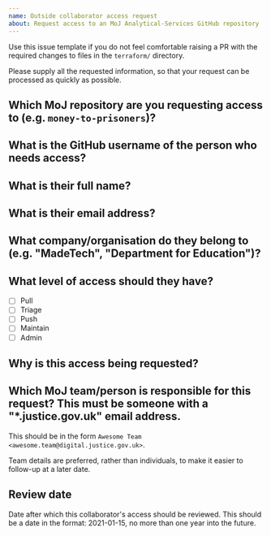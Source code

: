 ```yaml
---
name: Outside collaborator access request
about: Request access to an MoJ Analytical-Services GitHub repository
---
```


Use this issue template if you do not feel comfortable raising a PR with the required changes to files in the `terraform/` directory.

Please supply all the requested information, so that your request can be processed as quickly as possible.

## Which MoJ repository are you requesting access to (e.g. `money-to-prisoners`)?

<!-- MoJ repository name -->

## What is the GitHub username of the person who needs access?

<!-- Outside collaborator's GitHub username -->

## What is their full name?

<!-- Outside collaborator's full name -->

## What is their email address?

<!-- Outside collaborator's email address -->

## What company/organisation do they belong to (e.g. "MadeTech", "Department for Education")?

<!-- Outside collaborator's organisation -->

## What level of access should they have?

- [ ] Pull
- [ ] Triage
- [ ] Push
- [ ] Maintain
- [ ] Admin

## Why is this access being requested?

<!-- Reason why the outside collaborator needs access -->

## Which MoJ team/person is responsible for this request? This must be someone with a "\*.justice.gov.uk" email address.

This should be in the form `Awesome Team <awesome.team@digital.justice.gov.uk>`.

Team details are preferred, rather than individuals, to make it easier to follow-up at a later date.

<!-- Name and email address of responsible MoJ team/person -->

## Review date

Date after which this collaborator's access should be reviewed. This should be a date in the format: 2021-01-15, no more than one year into the future.

<!-- Review date -->
